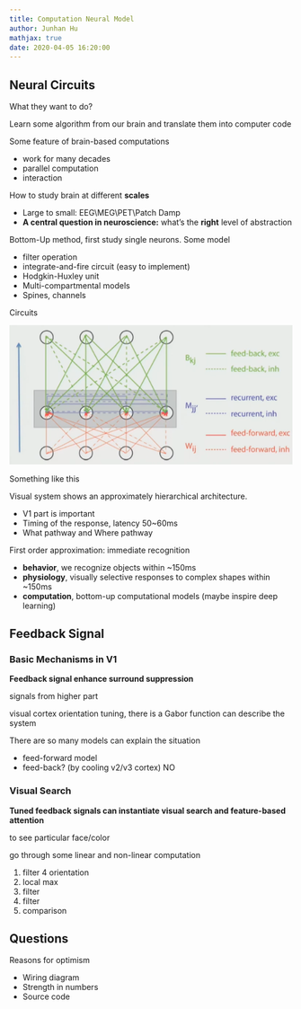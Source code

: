 ```yaml
---
title: Computation Neural Model
author: Junhan Hu
mathjax: true
date: 2020-04-05 16:20:00
---
```


## Neural Circuits

What they want to do?

Learn some algorithm from our brain and translate them into computer code

Some feature of brain-based computations

* work for many decades
* parallel computation
* interaction

How to study brain at different **scales**

* Large to small: EEG\MEG\PET\Patch Damp
* **A central question in neuroscience:** what’s the **right** level of abstraction

Bottom-Up method, first study single neurons. Some model

* filter operation
* integrate-and-fire circuit (easy to implement)
* Hodgkin-Huxley unit
* Multi-compartmental models
* Spines, channels 

Circuits

![image-20200406153827627](https://raw.githubusercontent.com/hujunhan/cloudimage/master/img/20200406153829.png)

Something like this

Visual system shows an approximately hierarchical architecture.

* V1 part is important
* Timing of the response, latency 50~60ms
* What pathway and Where pathway 

First order approximation: immediate recognition

* **behavior**, we recognize objects within ~150ms
* **physiology**, visually selective responses to complex shapes within ~150ms
* **computation**, bottom-up computational models (maybe inspire deep learning)

## Feedback Signal

### Basic Mechanisms in V1

**Feedback signal enhance surround suppression**

signals from higher part

visual cortex orientation tuning, there is a Gabor function can describe the system

There are so many models can explain the situation

* feed-forward model
* feed-back? (by cooling v2/v3 cortex) NO 

### Visual Search

**Tuned feedback signals can instantiate visual search and feature-based attention**

to see particular face/color

go through some linear and non-linear computation

1. filter 4 orientation
2. local max
3. filter
4. filter
5. comparison

## Questions

Reasons for optimism

* Wiring diagram
* Strength in numbers
* Source code